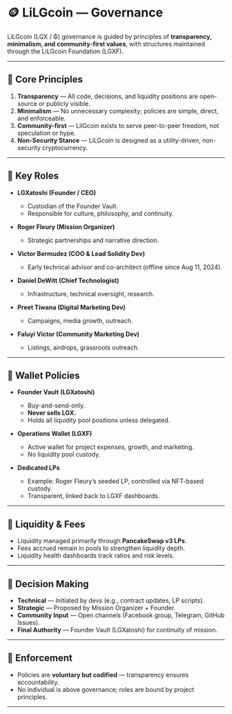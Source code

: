 # 🪙 LiLGcoin — Governance

LiLGcoin (LGX / ₲) governance is guided by principles of **transparency, minimalism, and community-first values**, with structures maintained through the LiLGcoin Foundation (LGXF).

---

## 🔹 Core Principles
1. **Transparency** — All code, decisions, and liquidity positions are open-source or publicly visible.  
2. **Minimalism** — No unnecessary complexity; policies are simple, direct, and enforceable.  
3. **Community-first** — LilGcoin exists to serve peer-to-peer freedom, not speculation or hype.  
4. **Non-Security Stance** — LiLGcoin is designed as a utility-driven, non-security cryptocurrency.  

---

## 🔹 Key Roles
- **LGXatoshi (Founder / CEO)**  
  - Custodian of the Founder Vault.  
  - Responsible for culture, philosophy, and continuity.  

- **Roger Fleury (Mission Organizer)**  
  - Strategic partnerships and narrative direction.  

- **Victor Bermudez (COO & Lead Solidity Dev)**  
  - Early technical advisor and co-architect (offline since Aug 11, 2024).  

- **Daniel DeWitt (Chief Technologist)**  
  - Infrastructure, technical oversight, research.  

- **Preet Tiwana (Digital Marketing Dev)**  
  - Campaigns, media growth, outreach.  

- **Faluyi Victor (Community Marketing Dev)**  
  - Listings, airdrops, grassroots outreach.  

---

## 🔹 Wallet Policies
- **Founder Vault (LGXatoshi)**  
  - Buy-and-send-only.  
  - **Never sells LGX.**  
  - Holds all liquidity pool positions unless delegated.  

- **Operations Wallet (LGXF)**  
  - Active wallet for project expenses, growth, and marketing.  
  - No liquidity pool custody.  

- **Dedicated LPs**  
  - Example: Roger Fleury’s seeded LP, controlled via NFT-based custody.  
  - Transparent, linked back to LGXF dashboards.  

---

## 🔹 Liquidity & Fees
- Liquidity managed primarily through **PancakeSwap v3 LPs**.  
- Fees accrued remain in pools to strengthen liquidity depth.  
- Liquidity health dashboards track ratios and risk levels.  

---

## 🔹 Decision Making
- **Technical** — Initiated by devs (e.g., contract updates, LP scripts).  
- **Strategic** — Proposed by Mission Organizer + Founder.  
- **Community Input** — Open channels (Facebook group, Telegram, GitHub Issues).  
- **Final Authority** — Founder Vault (LGXatoshi) for continuity of mission.  

---

## 🔹 Enforcement
- Policies are **voluntary but codified** — transparency ensures accountability.  
- No individual is above governance; roles are bound by project principles.  

---
